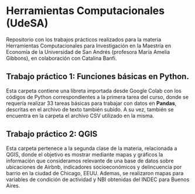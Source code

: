 # Herramientas Computacionales (UdeSA)
Repositorio con los trabajos prácticos realizados para la materia Herramientas Computacionales para Investigación en la Maestría en Economía de la Universidad de San Andrés (profesora María Amelia Gibbons), en colaboración con Catalina Banfi.

## Trabajo práctico 1: Funciones básicas en Python.

Esta carpeta contiene una libreta importada desde Google Colab con los códigos de Python correspondientes a la primera tarea del curso, donde se requería realizar 33 tareas básicas para trabajar con datos en **Pandas**, descritas en el archivo de texto también subido. A su vez, también se encuentra en la carpeta el archivo CSV utilizado en la misma.

## Trabajo práctico 2: QGIS

Esta carpeta pertenece a la segunda clase de la materia, relacionada a QGIS, donde el objetivo es mostrar mediante mapas y gráficos la información que consideramos relevante de una base de datos sobre ubicaciones de Airbnb, indicadores socioeconómicos y delincuencia por barrio en la ciudad de Chicago, EEUU. Ademas, se realizaron mapas para variables de condición de actividad y NBI obtenidas del INDEC para Buenos Aires.

